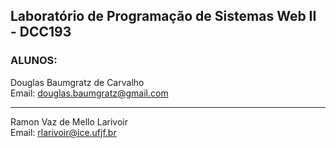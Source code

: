 ## Laboratório de Programação de Sistemas Web II - DCC193


### ALUNOS:

Douglas Baumgratz de Carvalho <br>
Email: douglas.baumgratz@gmail.com  

---
Ramon Vaz de Mello Larivoir <br>
Email: rlarivoir@ice.ufjf.br
